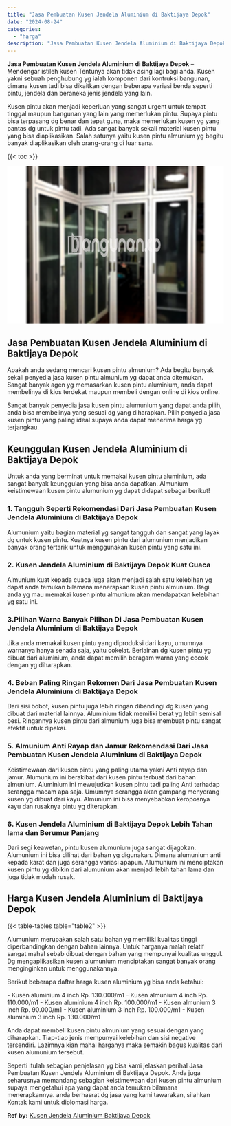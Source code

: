 ```yaml
---
title: "Jasa Pembuatan Kusen Jendela Aluminium di Baktijaya Depok"
date: "2024-08-24"
categories: 
  - "harga"
description: "Jasa Pembuatan Kusen Jendela Aluminium di Baktijaya Depok. Seperti itulah sebagian penjelasan yg bisa kami jelaskan perihal Jasa Pembuatan Kusen Jendela Alum..."
---
```


**Jasa Pembuatan Kusen Jendela Aluminium di Baktijaya Depok** – Mendengar istileh kusen Tentunya akan tidak asing lagi bagi anda. Kusen yakni sebuah penghubung yg ialah komponen dari kontruksi bangunan, dimana kusen tadi bisa dikaitkan dengan beberapa variasi benda seperti pintu, jendela dan beraneka jenis jendela yang lain.

Kusen pintu akan menjadi keperluan yang sangat urgent untuk tempat tinggal maupun bangunan yang lain yang memerlukan pintu. Supaya pintu bisa terpasang dg benar dan tepat guna, maka memerlukan kusen yg yang pantas dg untuk pintu tadi. Ada sangat banyak sekali material kusen pintu yang bisa diaplikasikan. Salah satunya yaitu kusen pintu almunium yg begitu banyak diaplikasikan oleh orang-orang di luar sana.

{{< toc >}}

![Jasa Pembuatan Kusen Jendela Aluminium di Baktijaya Depok](/images/harga-kusen-jendela-alumunium-05.png)

## Jasa Pembuatan Kusen Jendela Aluminium di Baktijaya Depok

Apakah anda sedang mencari kusen pintu almunium? Ada begitu banyak sekali penyedia jasa kusen pintu almunium yg dapat anda ditemukan. Sangat banyak agen yg memasarkan kusen pintu aluminium, anda dapat membelinya di kios terdekat maupun membeli dengan online di kios online.

Sangat banyak penyedia jasa kusen pintu alumunium yang dapat anda pilih, anda bisa membelinya yang sesuai dg yang diharapkan. Pilih penyedia jasa kusen pintu yang paling ideal supaya anda dapat menerima harga yg terjangkau.

## Keunggulan Kusen Jendela Aluminium di Baktijaya Depok

Untuk anda yang berminat untuk memakai kusen pintu aluminium, ada sangat banyak keunggulan yang bisa anda dapatkan. Almunium keistimewaan kusen pintu alumunium yg dapat didapat sebagai berikut!

### 1\. Tangguh Seperti Rekomendasi Dari Jasa Pembuatan Kusen Jendela Aluminium di Baktijaya Depok

Alumunium yaitu bagian material yg sangat tangguh dan sangat yang layak dg untuk kusen pintu. Kuatnya kusen pintu dari alumunium menjadikan banyak orang tertarik untuk menggunakan kusen pintu yang satu ini.

### 2\. Kusen Jendela Aluminium di Baktijaya Depok Kuat Cuaca

Almunium kuat kepada cuaca juga akan menjadi salah satu kelebihan yg dapat anda temukan bilamana menerapkan kusen pintu almunium. Bagi anda yg mau memakai kusen pintu almunium akan mendapatkan kelebihan yg satu ini.

### 3.Pilihan Warna Banyak Pilihan Di Jasa Pembuatan Kusen Jendela Aluminium di Baktijaya Depok

Jika anda memakai kusen pintu yang diproduksi dari kayu, umumnya warnanya hanya senada saja, yaitu cokelat. Berlainan dg kusen pintu yg dibuat dari aluminium, anda dapat memilih beragam warna yang cocok dengan yg diharapkan.

### 4\. Beban Paling Ringan Rekomen Dari Jasa Pembuatan Kusen Jendela Aluminium di Baktijaya Depok

Dari sisi bobot, kusen pintu juga lebih ringan dibandingi dg kusen yang dibuat dari material lainnya. Aluminium tidak memiliki berat yg lebih semisal besi. Ringannya kusen pintu dari almunium juga bisa membuat pintu sangat efektif untuk dipakai.

### 5\. Almunium Anti Rayap dan Jamur Rekomendasi Dari Jasa Pembuatan Kusen Jendela Aluminium di Baktijaya Depok

Keistimewaan dari kusen pintu yang paling utama yakni Anti rayap dan jamur. Alumunium ini berakibat dari kusen pintu terbuat dari bahan almunium. Aluminium ini mewujudkan kusen pintu tadi paling Anti terhadap serangga macam apa saja. Umumnya serangga akan gampang menyerang kusen yg dibuat dari kayu. Almunium ini bisa menyebabkan keroposnya kayu dan rusaknya pintu yg diterapkan.

### 6\. Kusen Jendela Aluminium di Baktijaya Depok Lebih Tahan lama dan Berumur Panjang

Dari segi keawetan, pintu kusen alumunium juga sangat dijagokan. Alumunium ini bisa dilihat dari bahan yg digunakan. Dimana alumunium anti kepada karat dan juga serangga variasi apapun. Alumunium ini menciptakan kusen pintu yg dibikin dari alumunium akan menjadi lebih tahan lama dan juga tidak mudah rusak.

## Harga Kusen Jendela Aluminium di Baktijaya Depok

{{< table-tables table="table2" >}}

Alumunium merupakan salah satu bahan yg memiliki kualitas tinggi diperbandingkan dengan bahan lainnya. Untuk harganya malah relatif sangat mahal sebab dibuat dengan bahan yang mempunyai kualitas unggul. Dg mengaplikasikan kusen alumunium menciptakan sangat banyak orang menginginkan untuk menggunakannya.

Berikut beberapa daftar harga kusen aluminium yg bisa anda ketahui:

\- Kusen aluminium 4 inch Rp. 130.000/m1 - Kusen almunium 4 inch Rp. 110.000/m1 - Kusen aluminium 4 inch Rp. 100.000/m1 - Kusen almunium 3 inch Rp. 90.000/m1 - Kusen aluminium 3 inch Rp. 100.000/m1 - Kusen aluminium 3 inch Rp. 130.000/m1

Anda dapat membeli kusen pintu almunium yang sesuai dengan yang diharapkan. Tiap-tiap jenis mempunyai kelebihan dan sisi negative tersendiri. Lazimnya kian mahal harganya maka semakin bagus kualitas dari kusen alumunium tersebut.

Seperti itulah sebagian penjelasan yg bisa kami jelaskan perihal Jasa Pembuatan Kusen Jendela Aluminium di Baktijaya Depok. Anda juga seharusnya memandang sebagian keistimewaan dari kusen pintu almunium supaya mengetahui apa yang dapat anda temukan bilamana menerapkannya. anda berhasrat dg jasa yang kami tawarakan, silahkan Kontak kami untuk diplomasi harga.

**Ref by:** [Kusen Jendela Aluminium Baktijaya Depok](https://id.wikipedia.org/wiki/Kusen)
